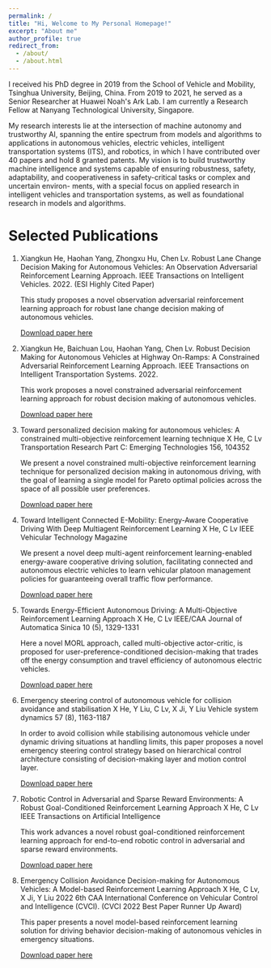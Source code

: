 ```yaml
---
permalink: /
title: "Hi, Welcome to My Personal Homepage!"
excerpt: "About me"
author_profile: true
redirect_from: 
  - /about/
  - /about.html
---
```


I received his PhD degree in 2019 from the School of Vehicle and Mobility, Tsinghua University, Beijing, China. 
From 2019 to 2021, he served as a Senior Researcher at Huawei Noah's Ark Lab.
I am currently a Research Fellow at Nanyang Technological University, Singapore.

My research interests lie at the intersection of machine autonomy and trustworthy AI, spanning the
entire spectrum from models and algorithms to applications in autonomous vehicles, electric vehicles,
intelligent transportation systems (ITS), and robotics, in which I have contributed over 40 papers
and hold 8 granted patents.
My vision is to build trustworthy machine intelligence and systems capable of ensuring robustness,
safety, adaptability, and cooperativeness in safety-critical tasks or complex and uncertain environ-
ments, with a special focus on applied research in intelligent vehicles and transportation systems,
as well as foundational research in models and algorithms.
	


Selected Publications
======
1. Xiangkun He, Haohan Yang, Zhongxu Hu, Chen Lv. Robust Lane Change Decision Making for Autonomous Vehicles: An Observation Adversarial Reinforcement Learning Approach. IEEE Transactions on Intelligent Vehicles. 2022. (ESI Highly Cited Paper)

    This study proposes a novel observation adversarial reinforcement learning approach for robust lane change decision making of autonomous vehicles.

    [Download paper here](https://www.researchgate.net/publication/359776714_Robust_Lane_Change_Decision_Making_for_Autonomous_Vehicles_An_Observation_Adversarial_Reinforcement_Learning_Approach)

2. Xiangkun He, Baichuan Lou, Haohan Yang, Chen Lv. Robust Decision Making for Autonomous Vehicles at Highway On-Ramps: A Constrained Adversarial Reinforcement Learning Approach. IEEE Transactions on Intelligent Transportation Systems. 2022.

    This work proposes a novel constrained adversarial reinforcement learning approach for robust decision making of autonomous vehicles.

    [Download paper here](https://www.researchgate.net/publication/369552496_Robust_Decision_Making_for_Autonomous_Vehicles_at_Highway_On-Ramps_A_Constrained_Adversarial_Reinforcement_Learning_Approach)

3. Toward personalized decision making for autonomous vehicles: A constrained multi-objective reinforcement learning technique
X He, C Lv
Transportation Research Part C: Emerging Technologies 156, 104352

    We present a novel constrained multi-objective reinforcement learning technique for personalized decision making in autonomous driving, with the goal of learning a single model for Pareto optimal policies across the space of all possible user preferences.

    [Download paper here](https://www.sciencedirect.com/science/article/abs/pii/S0968090X2300342X?via%3Dihub)

4. Toward Intelligent Connected E-Mobility: Energy-Aware Cooperative Driving With Deep Multiagent Reinforcement Learning
X He, C Lv
IEEE Vehicular Technology Magazine

    We present a novel deep multi-agent reinforcement learning-enabled energy-aware cooperative driving solution, facilitating connected and autonomous electric vehicles to learn vehicular platoon management policies for guaranteeing overall traffic flow performance.

    [Download paper here](https://www.researchgate.net/publication/372589389_Toward_Intelligent_Connected_E-Mobility_Energy-Aware_Cooperative_Driving_With_Deep_Multiagent_Reinforcement_Learning)

5. Towards Energy-Efficient Autonomous Driving: A Multi-Objective Reinforcement Learning Approach
X He, C Lv
IEEE/CAA Journal of Automatica Sinica 10 (5), 1329-1331

    Here a novel MORL approach, called multi-objective actor-critic, is proposed for user-preference-conditioned decision-making that trades off the energy consumption and travel efficiency of autonomous electric vehicles.

    [Download paper here](https://www.researchgate.net/publication/370446444_Towards_Energy-Efficient_Autonomous_Driving_A_Multi-Objective_Reinforcement_Learning_Approach)

6. Emergency steering control of autonomous vehicle for collision avoidance and stabilisation
X He, Y Liu, C Lv, X Ji, Y Liu
Vehicle system dynamics 57 (8), 1163-1187

    In order to avoid collision while stabilising autonomous vehicle under dynamic driving situations at handling limits, this paper proposes a novel emergency steering control strategy based on hierarchical control architecture consisting of decision-making layer and motion control layer.

    [Download paper here](https://www.researchgate.net/publication/328690797_Emergency_steering_control_of_autonomous_vehicle_for_collision_avoidance_and_stabilisation)
7. Robotic Control in Adversarial and Sparse Reward Environments: A Robust Goal-Conditioned Reinforcement Learning Approach
X He, C Lv
IEEE Transactions on Artificial Intelligence

    This work advances a novel robust goal-conditioned reinforcement learning approach for end-to-end robotic control in adversarial and sparse reward environments.

    [Download paper here](https://ieeexplore.ieee.org/document/10018434)
8. Emergency Collision Avoidance Decision-making for Autonomous Vehicles: A Model-based Reinforcement Learning Approach
X He, C Lv, X Ji, Y Liu
2022 6th CAA International Conference on Vehicular Control and Intelligence (CVCI). (CVCI 2022 Best Paper Runner Up Award)

    This paper presents a novel model-based reinforcement learning solution for driving behavior decision-making of autonomous vehicles in emergency situations. 

    [Download paper here](https://www.researchgate.net/publication/366148709_Emergency_Collision_Avoidance_Decision-making_for_Autonomous_Vehicles_A_Model-based_Reinforcement_Learning_Approach)
